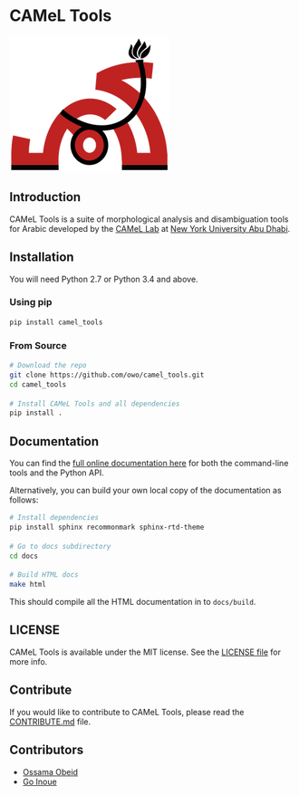 # CAMeL Tools

![alt text](camel_logo.png "CAMeL logo")

## Introduction

CAMeL Tools is a suite of morphological analysis and disambiguation tools for
Arabic developed by the
[CAMeL Lab](https://nyuad.nyu.edu/en/research/faculty-research/camel-lab.html)
at [New York University Abu Dhabi](http://nyuad.nyu.edu/).

## Installation

You will need Python 2.7 or Python 3.4 and above.

### Using pip

```bash
pip install camel_tools
```

### From Source

```bash
# Download the repo
git clone https://github.com/owo/camel_tools.git
cd camel_tools

# Install CAMeL Tools and all dependencies
pip install .
```

## Documentation

You can find the
[full online documentation here](https://camel-tools.readthedocs.io) for both
the command-line tools and the Python API.

Alternatively, you can build your own local copy of the documentation as
follows:

```bash
# Install dependencies
pip install sphinx recommonmark sphinx-rtd-theme

# Go to docs subdirectory
cd docs

# Build HTML docs
make html
```

This should compile all the HTML documentation in to `docs/build`.

## LICENSE

CAMeL Tools is available under the MIT license.
See the [LICENSE file](./LICENSE) for more info.

## Contribute

If you would like to contribute to CAMeL Tools, please read the
[CONTRIBUTE.md](./CONTRIBUTING.md) file.

## Contributors

- [Ossama Obeid](https://github.com/owo)
- [Go Inoue](https://github.com/go-inoue)
